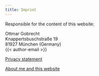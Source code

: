 ```yaml
---
title: Imprint
---
```


Responsible for the content of this website:

Ottmar Gobrecht\
Knappertsbuschstraße 19\
81927 München (Germany)\
{{< author-email >}}

[Privacy statement](/privacy-statement/)

[About me and this website](/about/)
